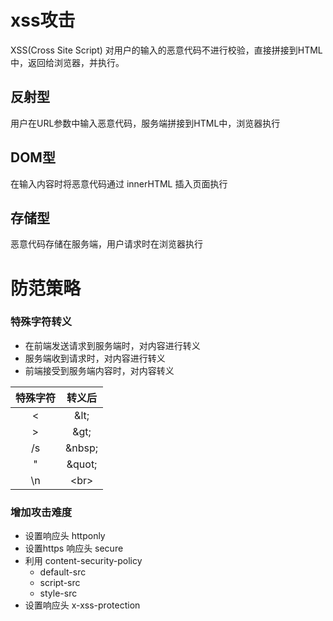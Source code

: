 # xss攻击
XSS(Cross Site Script) 对用户的输入的恶意代码不进行校验，直接拼接到HTML中，返回给浏览器，并执行。

## 反射型
用户在URL参数中输入恶意代码，服务端拼接到HTML中，浏览器执行

## DOM型
在输入内容时将恶意代码通过 innerHTML 插入页面执行

## 存储型
恶意代码存储在服务端，用户请求时在浏览器执行


# 防范策略
### 特殊字符转义

* 在前端发送请求到服务端时，对内容进行转义
* 服务端收到请求时，对内容进行转义
* 前端接受到服务端内容时，对内容转义

| 特殊字符 | 转义后 |
| :----: | :----: |
|<|\&lt;|
|>|\&gt;|
|/s|\&nbsp;|
|"|\&quot;|
|\n|\<br>|

### 增加攻击难度
* 设置响应头 httponly
* 设置https 响应头 secure
* 利用 content-security-policy
    - default-src
    - script-src
    - style-src
* 设置响应头 x-xss-protection


